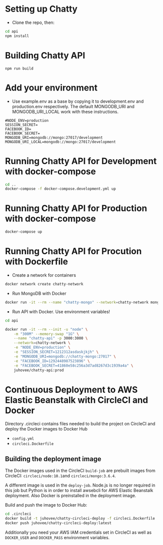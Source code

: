 # Setting up Chatty

*  Clone the repo, then:

```bash
cd api
npm install
```

# Building Chatty API
```
npm run build
```

# Add your environment
* Use example.env as a base by copying it to development.env and production.env respectively. The default MONGODB_URI and MONGODB_URI_LOCAL work with these instructions.
```
#NODE_ENV=production
SESSION_SECRET=
FACEBOOK_ID=
FACEBOOK_SECRET=
MONGODB_URI=mongodb://mongo:27017/development
MONGODB_URI_LOCAL=mongodb://mongo:27017/development
```


# Running Chatty API for Development with docker-compose
```bash
cd ..
docker-compose -f docker-compose.development.yml up
```

# Running Chatty API for Production with docker-compose
```bash
docker-compose up
```

# Running Chatty API for Procution with Dockerfile

* Create a network for containers
```bash
docker network create chatty-network
```
* Run MongoDB with Docker
```bash
docker run -it --rm --name "chatty-mongo" --network=chatty-network mongo
```
* Run API with Docker. Use environment variables!
```bash
cd api

docker run -it --rm --init -u "node" \
    -m "300M" --memory-swap "1G" \
    --name "chatty-api" -p 3000:3000 \
    --network=chatty-network \
    -e "NODE_ENV=production" \
    -e "SESSION_SECRET=1212312asdaskjkjh" \
    -e "MONGODB_URI=mongodb://chatty-mongo:27017" \
    -e "FACEBOOK_ID=1292448987523896" \
    -e "FACEBOOK_SECRET=41860e58c256a3d7ad8267d3c1939a4a" \
    juhovee/chatty-api:prod
```

# Continuous Deployment to AWS Elastic Beanstalk with CircleCI and Docker
Directory .circleci contains files needed to build the project on CircleCI and deploy the Docker images to Docker Hub
* `config.yml`
* `circleci.Dockerfile`

## Building the deployment image
The Docker images used in the CircleCI `build-job` are prebuilt images from CircleCI: `circleci/node:10.1`and `circleci/mongo:3.6.4`.

A different image is used in the `deploy-job`. Node.js is no longer required in this job but Python is in order to install awsebcli for AWS Elastic Beanstalk deployment. Also Docker is preinstalled in the deployment image.

Build and push the image to Docker Hub:

```bash
cd .circleci
docker build -t juhovee/chatty-circleci-deploy -f circleci.Dockerfile .
docker push juhovee/chatty-circleci-deploy:latest
```

Additionally you need your AWS IAM credentials set in CircleCI as well as `DOCKER_USER` and `DOCKER_PASS` environment variables.